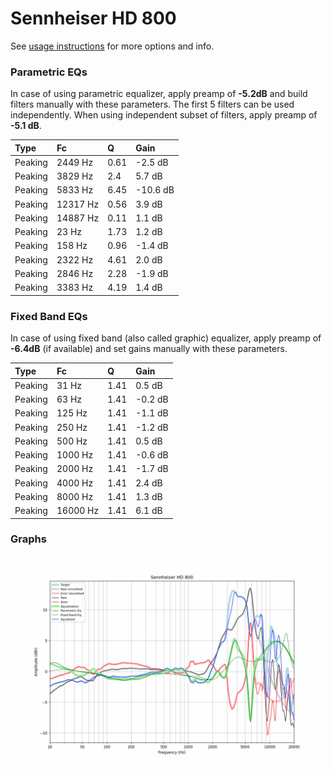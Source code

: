 # Sennheiser HD 800
See [usage instructions](https://github.com/jaakkopasanen/AutoEq#usage) for more options and info.

### Parametric EQs
In case of using parametric equalizer, apply preamp of **-5.2dB** and build filters manually
with these parameters. The first 5 filters can be used independently.
When using independent subset of filters, apply preamp of **-5.1 dB**.

| Type    | Fc       |    Q | Gain     |
|:--------|:---------|:-----|:---------|
| Peaking | 2449 Hz  | 0.61 | -2.5 dB  |
| Peaking | 3829 Hz  | 2.4  | 5.7 dB   |
| Peaking | 5833 Hz  | 6.45 | -10.6 dB |
| Peaking | 12317 Hz | 0.56 | 3.9 dB   |
| Peaking | 14887 Hz | 0.11 | 1.1 dB   |
| Peaking | 23 Hz    | 1.73 | 1.2 dB   |
| Peaking | 158 Hz   | 0.96 | -1.4 dB  |
| Peaking | 2322 Hz  | 4.61 | 2.0 dB   |
| Peaking | 2846 Hz  | 2.28 | -1.9 dB  |
| Peaking | 3383 Hz  | 4.19 | 1.4 dB   |

### Fixed Band EQs
In case of using fixed band (also called graphic) equalizer, apply preamp of **-6.4dB**
(if available) and set gains manually with these parameters.

| Type    | Fc       |    Q | Gain    |
|:--------|:---------|:-----|:--------|
| Peaking | 31 Hz    | 1.41 | 0.5 dB  |
| Peaking | 63 Hz    | 1.41 | -0.2 dB |
| Peaking | 125 Hz   | 1.41 | -1.1 dB |
| Peaking | 250 Hz   | 1.41 | -1.2 dB |
| Peaking | 500 Hz   | 1.41 | 0.5 dB  |
| Peaking | 1000 Hz  | 1.41 | -0.6 dB |
| Peaking | 2000 Hz  | 1.41 | -1.7 dB |
| Peaking | 4000 Hz  | 1.41 | 2.4 dB  |
| Peaking | 8000 Hz  | 1.41 | 1.3 dB  |
| Peaking | 16000 Hz | 1.41 | 6.1 dB  |

### Graphs
![](./Sennheiser%20HD%20800.png)